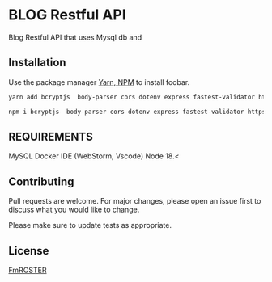# BLOG Restful API

Blog Restful API that uses Mysql db and 

## Installation

Use the package manager [Yarn, NPM]() to install foobar.

```bash
yarn add bcryptjs  body-parser cors dotenv express fastest-validator https jsonwebtoken multer mysql2 nodemon sequelize sequelize-cli
```
```js
npm i bcryptjs  body-parser cors dotenv express fastest-validator https jsonwebtoken multer mysql2 nodemon sequelize sequelize-cli
```
## REQUIREMENTS

MySQL
Docker
IDE (WebStorm, Vscode)
Node 18.<
 
## Contributing

Pull requests are welcome. For major changes, please open an issue first
to discuss what you would like to change.

Please make sure to update tests as appropriate.

## License

[FmROSTER](https://github.com/fmroster/RestApi-Mysql-Docker)
